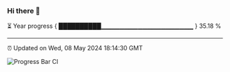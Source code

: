 ### Hi there 👋

⏳ Year progress { ██████████▁▁▁▁▁▁▁▁▁▁▁▁▁▁▁▁▁▁▁▁ } 35.18 %

---

⏰ Updated on Wed, 08 May 2024 18:14:30 GMT

![Progress Bar CI](https://github.com/liununu/liununu/workflows/Progress%20Bar%20CI/badge.svg)
